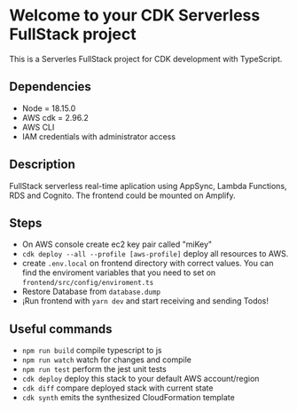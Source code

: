 # Welcome to your CDK Serverless FullStack project

This is a Serverles FullStack project for CDK development with TypeScript.

## Dependencies

- Node = 18.15.0
- AWS cdk = 2.96.2
- AWS CLI
- IAM credentials with administrator access

## Description

FullStack serverless real-time aplication using AppSync, Lambda Functions, RDS and Cognito.
The frontend could be mounted on Amplify.

## Steps

- On AWS console create ec2 key pair called "miKey"
- `cdk deploy --all --profile [aws-profile]` deploy all resources to AWS.
- create `.env.local` on frontend directory with correct values. You can find the enviroment variables that you need to set on `frontend/src/config/enviroment.ts`
- Restore Database from `database.dump`
- ¡Run frontend with `yarn dev` and start receiving and sending Todos!

## Useful commands

- `npm run build` compile typescript to js
- `npm run watch` watch for changes and compile
- `npm run test` perform the jest unit tests
- `cdk deploy` deploy this stack to your default AWS account/region
- `cdk diff` compare deployed stack with current state
- `cdk synth` emits the synthesized CloudFormation template
